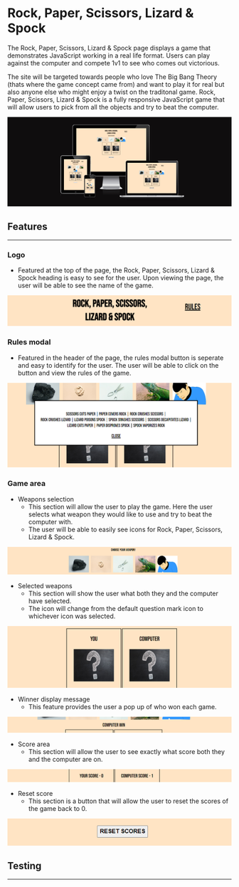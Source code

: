# Rock, Paper, Scissors, Lizard & Spock

The Rock, Paper, Scissors, Lizard & Spock page displays a game that demonstrates JavaScript working in a real life format. Users can play against the computer and compete 1v1 to see who comes out victorious. 

The site will be targeted towards people who love The Big Bang Theory (thats where the game concept came from) and want to play it for real but also anyone else who might enjoy a twist on the traditonal game. Rock, Paper, Scissors, Lizard & Spock is a fully responsive JavaScript game that will allow users to pick from all the objects and try to beat the computer.

![Responsive display screen](/readme-assets/screenshot-rpsls.png)

## Features
---
### Logo
* Featured at the top of the page, the Rock, Paper, Scissors, Lizard & Spock heading is easy to see for the user. Upon viewing the page, the user will be able to see the name of the game.

![Header of the page](/readme-assets/rpsls-header.png)

### Rules modal
* Featured in the header of the page, the rules modal button is seperate and easy to identify for the user. The user will be able to click on the button and view the rules of the game.

![Rules of the game](/readme-assets/rpsls-rules.png)

### Game area
* Weapons selection
    * This section will allow the user to play the game. Here the user selects what weapon they would like to use and try to beat the computer with.
    * The user will be able to easily see icons for Rock, Paper, Scissors, Lizard & Spock.

![Weapon selection icons](/readme-assets/rpsls-weapons.png)

* Selected weapons 
    * This section will show the user what both they and the computer have selected. 
    * The icon will change from the default question mark icon to whichever icon was selected.

![The weapons selected](/readme-assets/rpsls-weapons-select.png)

* Winner display message
    * This feature provides the user a pop up of who won each game.

![Winner pop up message](/readme-assets/rpsls-message.png)

* Score area
    * This section will allow the user to see exactly what score both they and the computer are on.

![Score area](/readme-assets/rpsls-score.png)

* Reset score
    * This section is a button that will allow the user to reset the scores of the game back to 0.

![Reset scores button](/readme-assets/rpsls-reset.png)

## Testing
---


